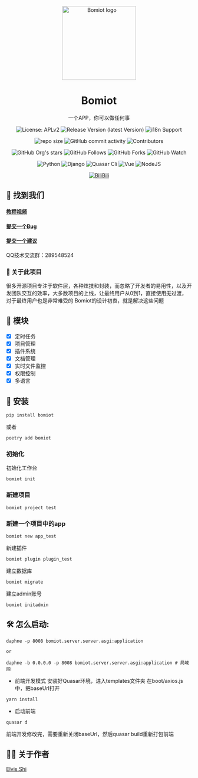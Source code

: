 <div align="center">
  <img src="media/img/logo.png" alt="Bomiot logo" width="200" height="auto" />
  <h1>Bomiot</h1>
  <p>一个APP，你可以做任何事</p>

<!-- Badges -->
![License: APLv2](https://img.shields.io/github/license/Bomiot/Bomiot)
![Release Version (latest Version)](https://img.shields.io/github/v/release/Bomiot/Bomiot?color=orange&include_prereleases)
![i18n Support](https://img.shields.io/badge/i18n-Support-orange.svg)

![repo size](https://img.shields.io/github/repo-size/Bomiot/Bomiot)
![GitHub commit activity](https://img.shields.io/github/commit-activity/m/Bomiot/Bomiot)
![Contributors](https://img.shields.io/github/contributors/Bomiot/Bomiot?color=blue)

![GitHub Org's stars](https://img.shields.io/github/stars/Bomiot?style=social)
![GitHub Follows](https://img.shields.io/github/followers/Singosgu?style=social)
![GitHub Forks](https://img.shields.io/github/forks/Bomiot/Bomiot?style=social)
![GitHub Watch](https://img.shields.io/github/watchers/Bomiot/Bomiot?style=social)

![Python](https://img.shields.io/badge/Python-3.9-yellowgreen)
![Django](https://img.shields.io/badge/Django-4.2-yellowgreen)
![Quasar Cli](https://img.shields.io/badge/Quasar/cli-2.4.1-yellowgreen)
![Vue](https://img.shields.io/badge/Vue-3.4.18-yellowgreen)
![NodeJS](https://img.shields.io/badge/NodeJS-18.19.1-yellowgreen)

[![BiliBili](https://img.shields.io/badge/BiliBili-4987-red)](https://space.bilibili.com/407321291/channel/seriesdetail?sid=776320)
</div>

## :rocket: 找到我们

<h4>
  <a href="https://space.bilibili.com/407321291?spm_id_from=333.1007.0.0">教程视频</a>
</h4>
<h4>
  <a href="https://github.com/Bomiot/Bomiot/issues/new?template=bug_report.md&title=[BUG]">提交一个Bug</a>
</h4>
<h4>   
  <a href="https://github.com/Bomiot/Bomiot/issues/new?template=feature_request.md&title=[FR]">提交一个建议</a>
</h4>


QQ技术交流群：289548524

[//]: # (About the Project)
### :star2: 关于此项目

很多开源项目专注于软件层，各种炫技和封装，而忽略了开发者的易用性，以及开发团队交互的效率，大多数项目的上线，让最终用户从0到1，直接使用无过渡，对于最终用户也是非常难受的
Bomiot的设计初衷，就是解决这些问题

[//]: # (Function)
## :dart: 模块

* [x] 定时任务
* [x] 项目管理
* [x] 插件系统
* [x] 文档管理
* [x] 实时文件监控
* [x] 权限控制
* [x] 多语言

[//]: # (Install)
## :compass: 安装
~~~shell
pip install bomiot
~~~

或者

~~~shell
poetry add bomiot
~~~

### 初始化
初始化工作台
~~~shell
bomiot init
~~~

### 新建项目
~~~shell
bomiot project test
~~~

### 新建一个项目中的app
~~~shell
bomiot new app_test
~~~

新建插件
~~~shell
bomiot plugin plugin_test
~~~

建立数据库
~~~shell
bomiot migrate
~~~

建立admin账号
~~~shell
bomiot initadmin
~~~

[//]: # (start)
## :hammer_and_wrench: 怎么启动:

~~~shell
daphne -p 8008 bomiot.server.server.asgi:application

or

daphne -b 0.0.0.0 -p 8008 bomiot.server.server.asgi:application # 局域网
~~~


- 前端开发模式
安装好Quasar环境，进入templates文件夹
在boot/axios.js中，把baseUrl打开
~~~shell
yarn install
~~~

- 启动前端
~~~shell
quasar d
~~~

前端开发修改完，需要重新关闭baseUrl，然后quasar build重新打包前端

<!-- ABOUT AUTHOR -->
## :bowing_man: 关于作者

[Elvis.Shi](https://gitee.com/GreaterWMS/GreaterWMS/wikis/%E6%88%91%E6%98%AF%E5%A6%82%E4%BD%95%E4%BB%8E%E4%B8%80%E4%B8%AA%E7%89%A9%E6%B5%81%E8%8F%9C%E9%B8%9F%EF%BC%8C%E4%B8%80%E7%9B%B4%E5%81%9A%E5%88%B0500%E5%BC%BA%E4%BA%9A%E5%A4%AA%E5%8C%BAChina%20PDC%20Manager%E7%9A%84)
